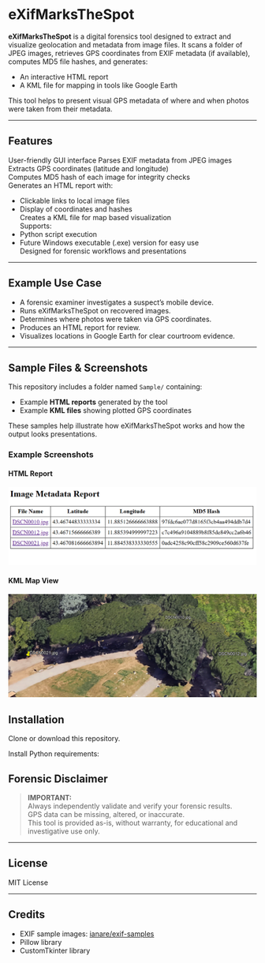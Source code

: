 # eXifMarksTheSpot

**eXifMarksTheSpot** is a digital forensics tool designed to extract and visualize geolocation and metadata from image files. It scans a folder of JPEG images, retrieves GPS coordinates from EXIF metadata (if available), computes MD5 file hashes, and generates:

- An interactive HTML report
- A KML file for mapping in tools like Google Earth

This tool helps to present visual GPS metadata of where and when photos were taken from their metadata.

---

## Features

 User-friendly GUI interface
 Parses EXIF metadata from JPEG images  
 Extracts GPS coordinates (latitude and longitude)  
 Computes MD5 hash of each image for integrity checks  
 Generates an HTML report with:
- Clickable links to local image files
- Display of coordinates and hashes  
 Creates a KML file for map based visualization  
 Supports:
- Python script execution
- Future Windows executable (.exe) version for easy use  
 Designed for forensic workflows and presentations

---

## Example Use Case

- A forensic examiner investigates a suspect’s mobile device.
- Runs eXifMarksTheSpot on recovered images.
- Determines where photos were taken via GPS coordinates.
- Produces an HTML report for review.
- Visualizes locations in Google Earth for clear courtroom evidence.

---

## Sample Files & Screenshots

This repository includes a folder named `Sample/` containing:
- Example **HTML reports** generated by the tool
- Example **KML files** showing plotted GPS coordinates

These samples help illustrate how eXifMarksTheSpot works and how the output looks presentations.

### Example Screenshots

#### HTML Report

![HTML Report Screenshot](Sample/HTMLreport.png)

#### KML Map View

![KML Map Screenshot](Sample/Kmlresults.png)

## Installation

Clone or download this repository.

Install Python requirements:


## Forensic Disclaimer

> **IMPORTANT:**  
> Always independently validate and verify your forensic results.  
> GPS data can be missing, altered, or inaccurate.  
> This tool is provided as-is, without warranty, for educational and investigative use only.

---

## License

MIT License

---

## Credits

- EXIF sample images: [ianare/exif-samples](https://github.com/ianare/exif-samples/tree/master/jpg/gps)
- Pillow library
- CustomTkinter library
